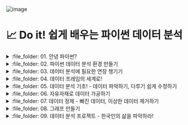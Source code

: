 ![image](https://github.com/sm9199/Python_Data_Analysis_Study/assets/128019851/9687c6c3-2e91-466f-9da9-abae4e090101)

# 📈 Do it! 쉽게 배우는 파이썬 데이터 분석 

<details>
<summary> :file_folder: 01. 안녕 파이썬? </summary>
<div markdown="1">

#### 📌 [01-1 데이터 분석과 파이썬](https://github.com/sm9199/Python_Data_Analysis_Study/blob/main/01.%20안녕%2C%20파이썬%3F/01-1%20데이터%20분석과%20파이썬.md)

#### 📌 [01-2 파이썬이 강력한 데이터 분석 도구인 이유](https://github.com/sm9199/Python_Data_Analysis_Study/blob/main/01.%20안녕%2C%20파이썬%3F/01-2%20파이썬이%20강력한%20데이터%20분석도구인%20이유.md)

</div>
</details>

<details>
<summary> :file_folder: 02. 파이썬 데이터 분석 환경 만들기 </summary>
<div markdown="1">

#### 📌 [02-1 아나콘다로 파이썬과 JupyterLab 설치하기](https://github.com/sm9199/Python_Data_Analysis_Study/blob/main/02.%20파이썬%20데이터%20분석%20환경%20만들기/02-1%20아나콘다로%20파이썬과%20JupyterLab%20설치하기.md)

#### 📌 [02-2 JupyterLab과 설치하기](https://github.com/sm9199/Python_Data_Analysis_Study/blob/main/02.%20파이썬%20데이터%20분석%20환경%20만들기/02-2%20JupyterLab과%20친해지기.md)

</div>
</details>

<details>
<summary> :file_folder: 03. 데이터 분석에 필요한 연장 챙기기 </summary>
<div markdown="1">

#### 📌 [03-1 변하는 수, '변수' 이해하기](https://github.com/sm9199/Python_Data_Analysis_Study/blob/main/03.%20데이터%20분석에%20필요한%20연장%20챙기기/03-1%20변하는%20수,%20'변수'%20이해하기.md)

#### 📌 [03-2 마술 상자 같은 '함수' 이해하기](https://github.com/sm9199/Python_Data_Analysis_Study/blob/main/03.%20데이터%20분석에%20필요한%20연장%20챙기기/03-2%20마술%20상자%20같은%20'함수'%20이해하기.md)

#### 📌 [03-3 함수 꾸러미, '패키지' 이해하기](https://github.com/sm9199/Python_Data_Analysis_Study/blob/main/03.%20데이터%20분석에%20필요한%20연장%20챙기기/03-3%20함수%20꾸러미,%20'패키지'%20이해하기.md)

</div>
</details>

<details>
<summary> :file_folder: 04. 데이터 프레임의 세계로! </summary>
<div markdown="1">

#### 📌 [04-1 데이터 프레임 이해하기 - 데이터는 어떻게 생겼나?](https://github.com/sm9199/Python_Data_Analysis_Study/blob/main/04.%20데이터%20프레임의%20세계로!/04-1%20데이터%20프레임%20이해하기.md)

#### 📌 [04-2 데이터 프레임 만들기 - 시험 성적 데이터를 만들어 보자! - ver.뉴진스](https://github.com/sm9199/Python_Data_Analysis_Study/blob/main/04.%20데이터%20프레임의%20세계로!/04-2%20데이터%20프레임%20만들기.md)

#### 📌 [04-3 외부 데이터 이용하기 - 축적된 시험 성적 데이터를 불러오자!](https://github.com/sm9199/Python_Data_Analysis_Study/blob/main/04.%20데이터%20프레임의%20세계로!/04-3%20외부데이터%20이용하기.md)

#### 📌 [04-4 정리하기](https://github.com/sm9199/Python_Data_Analysis_Study/blob/main/04.%20데이터%20프레임의%20세계로!/04-4%20정리하기.md)

</div>
</details>

<details>
<summary> :file_folder: 05. 데이터 분석 기초! - 데이터 파악하기, 다루기 쉽게 수정하기 </summary>
<div markdown="1">

#### 📌 [05-1 데이터 파악하기](https://github.com/sm9199/Python_Data_Analysis_Study/blob/main/05.%20데이터%20분석%20기초!%20%20-%20데이터%20파악하기%2C%20다루기%20쉽게%20수정하기/05-1%20데이터%20파악하기.md)

#### 📌 [05-2 변수명 바꾸기](https://github.com/sm9199/Python_Data_Analysis_Study/blob/main/05.%20데이터%20분석%20기초!%20%20-%20데이터%20파악하기%2C%20다루기%20쉽게%20수정하기/05-2%20변수명%20바꾸기.md)

#### 📌 [05-3 파생변수 만들기](https://github.com/sm9199/Python_Data_Analysis_Study/blob/main/05.%20데이터%20분석%20기초!%20%20-%20데이터%20파악하기,%20다루기%20쉽게%20수정하기/05-3%20파생변수%20만들기.md)

#### 📌 [05-4 정리하기](https://github.com/sm9199/Python_Data_Analysis_Study/blob/main/05.%20데이터%20분석%20기초!%20%20-%20데이터%20파악하기%2C%20다루기%20쉽게%20수정하기/05-5%20분석%20도전.md)

#### 📌 [05-5 분석 도전](https://github.com/sm9199/Python_Data_Analysis_Study/blob/main/05.%20데이터%20분석%20기초!%20%20-%20데이터%20파악하기%2C%20다루기%20쉽게%20수정하기/05-5%20분석%20도전.md)

</div>
</details>

<details>
<summary> :file_folder: 06. 자유자재로 데이터 가공하기 </summary>
<div markdown="1">

#### 📌 [06-1 데이터 전처리 - 원하는 형태로 데이터 가공하기](https://github.com/sm9199/Python_Data_Analysis_Study/blob/main/06.%20자유자재로%20데이터%20가공하기/06-1%20데이터%20전처리%20-%20원하는%20형태로%20데이터%20가공하기.md)

#### 📌 [06-2 조건에 맞는 데이터만 추출하기](https://github.com/sm9199/Python_Data_Analysis_Study/blob/main/06.%20자유자재로%20데이터%20가공하기/06-2%20조건에%20맞는%20데이터만%20추출하기.md)

#### 📌 [06-3 필요한 변수만 추출하기](https://github.com/sm9199/Python_Data_Analysis_Study/blob/main/06.%20자유자재로%20데이터%20가공하기/06-3%20필요한%20변수만%20추출하기.md)

#### 📌 [06-4 순서대로 정렬하기](https://github.com/sm9199/Python_Data_Analysis_Study/blob/main/06.%20자유자재로%20데이터%20가공하기/06-3%20필요한%20변수만%20추출하기.md)

#### 📌 [06-5 파생변수 추가하기](https://github.com/sm9199/Python_Data_Analysis_Study/blob/main/06.%20자유자재로%20데이터%20가공하기/06-5%20파생변수%20추가하기.md)

#### 📌 [06-6 집단별로 요약하기](https://github.com/sm9199/Python_Data_Analysis_Study/blob/main/06.%20자유자재로%20데이터%20가공하기/06-6%20집단별로%20요약하기.md)

#### 📌 [06-7 데이터 합치기](https://github.com/sm9199/Python_Data_Analysis_Study/blob/main/06.%20자유자재로%20데이터%20가공하기/06-7%20데이터%20합치기.md)

#### 📌 [06-8 정리하기](https://github.com/sm9199/Python_Data_Analysis_Study/blob/main/06.%20자유자재로%20데이터%20가공하기/06-8%20정리하기.md)

#### 📌 [06-9 분석 도전](https://github.com/sm9199/Python_Data_Analysis_Study/blob/main/06.%20자유자재로%20데이터%20가공하기/06-9%20분석%20도전.md)

</div>
</details>

<details>
<summary> :file_folder: 07. 데이터 정제 - 빠진 데이터, 이상한 데이터 제거하기 </summary>
<div markdown="1">

#### 📌 [07-1 빠진 데이터를 찾아라! - 결측치 정제하기](https://github.com/sm9199/Python_Data_Analysis_Study/blob/main/07.%20데이터%20정제%20-%20빠진%20데이터%2C%20이상한%20데이터%20제거하기/07-1%20빠진%20데이터를%20찾아라!.md)

#### 📌 [07-2 이상한 데이터를 찾아라! - 이상 정제하기](https://github.com/sm9199/Python_Data_Analysis_Study/blob/main/07.%20데이터%20정제%20-%20빠진%20데이터%2C%20이상한%20데이터%20제거하기/07-2%20이상한%20데이터를%20찾아라!.md)

#### 📌 [07-3 정리하기](https://github.com/sm9199/Python_Data_Analysis_Study/blob/main/07.%20데이터%20정제%20-%20빠진%20데이터%2C%20이상한%20데이터%20제거하기/07-3%20정리하기.md)

</div>
</details>

<details>
<summary> :file_folder: 08. 그래프 만들기 </summary>
<div markdown="1">

#### 📌 [08-1 파이썬으로 만들 수 있는 그래프 살펴보](https://github.com/sm9199/Python_Data_Analysis_Study/blob/main/08.%20그래프%20만들기/08-1%20파이썬으로%20만들%20수%20있는%20그래프%20살펴보기.md)

#### 📌 [08-2 산점도](https://github.com/sm9199/Python_Data_Analysis_Study/blob/main/08.%20그래프%20만들기/08-2%20산점도.md)

#### 📌 [08-3 막대 그래프](https://github.com/sm9199/Python_Data_Analysis_Study/blob/main/08.%20그래프%20만들기/08-3%20막대그래프.md)

#### 📌 [08-4 선 그래프](https://github.com/sm9199/Python_Data_Analysis_Study/blob/main/08.%20그래프%20만들기/08-4%20선%20그래프.md)

#### 📌 [08-5 상자 그림](https://github.com/sm9199/Python_Data_Analysis_Study/blob/main/08.%20그래프%20만들기/08-5%20상자%20그림.md)

#### 📌 [08-6 정리하기](https://github.com/sm9199/Python_Data_Analysis_Study/blob/main/08.%20그래프%20만들기/08-6%20정리하기.md)

</div>
</details>

<details>
<summary> :file_folder: 09. 데이터 분석 프로젝트 - 한국인의 삶을 파악하라! </summary>
<div markdown="1">

#### 📌 [09-1 '한국복지패널 데이터' 분석 준비하기](https://github.com/sm9199/Python_Data_Analysis_Study/blob/main/09.%20데이터%20분석%20프로젝트%20-%20한국인의%20삶을%20파악하라!/09-1%20'한국복지패널%20데이터'%20분석%20준비하기.md)

#### 📌 [09-2 성별에 따른 월급차이 - 성별에 따라 월급이 다를까?](https://github.com/sm9199/Python_Data_Analysis_Study/blob/main/09.%20데이터%20분석%20프로젝트%20-%20한국인의%20삶을%20파악하라!/09-2%20성별에%20따른%20월급%20차이%20-%20성별에%20따라%20월급이%20다를까%3F.md)

#### 📌 [09-3 나이와 월급의 관계 - 몇 살 때 월급을 가장 많이 받을까?](https://github.com/sm9199/Python_Data_Analysis_Study/blob/main/09.%20데이터%20분석%20프로젝트%20-%20한국인의%20삶을%20파악하라!/09-3%20나이와%20월급의%20관계%20-%20몇%20살%20때%20월급을%20가장%20많이%20받을까%3F.md)

#### 📌 [09-4 연령대에 따른 월급 차이 - 어떤 연령대의 월급이 가장 많을까?](https://github.com/sm9199/Python_Data_Analysis_Study/blob/main/09.%20데이터%20분석%20프로젝트%20-%20한국인의%20삶을%20파악하라!/09-4%20연령대에%20따른%20월급%20차이%20-%20어떤%20연령대의%20월급이%20가장%20많을까%3F.md)

#### 📌 [09-5 연령대 및 성별 월급 차이 - 성별 월급 차이는 연령대별로 다를까?](https://github.com/sm9199/Python_Data_Analysis_Study/blob/main/09.%20데이터%20분석%20프로젝트%20-%20한국인의%20삶을%20파악하라!/09-5%20연령대%20및%20성별%20월급%20차이%20-%20성별%20월급%20차이는%20연령대별로%20다를까%3F.md)

#### 📌 [09-6 직업별 월급 차이 - 어떤 직업이 월급을 가장 많이 받을까?](https://github.com/sm9199/Python_Data_Analysis_Study/blob/main/09.%20데이터%20분석%20프로젝트%20-%20한국인의%20삶을%20파악하라!/09-6%20직업별%20월급%20차이%20-%20어떤%20직업이%20월급을%20가장%20많이%20받을까%3F.md)

</div>
</details>
